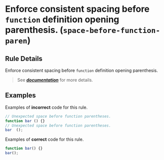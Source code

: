 # Enforce consistent spacing before `function` definition opening parenthesis. (`space-before-function-paren`)

## Rule Details

Enforce consistent spacing before `function` definition opening parenthesis.

> See [***documentation***](https://developer.huawei.com/consumer/{{region}}/doc/harmonyos-guides-{{apiVersion}}/ide-space-before-function-paren-stylistic-{{apiVersion}}) for more details.

## Examples

Examples of **incorrect** code for this rule.

```ts
// Unexpected space before function parentheses.
function bar () {}
// Unexpected space before function parentheses.
bar  ();
```

Examples of **correct** code for this rule.

```ts
function bar() {}
bar();
```
